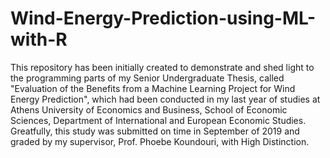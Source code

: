# Wind-Energy-Prediction-using-ML-with-R

This repository has been initially created to demonstrate and shed light to the programming parts of my Senior Undergraduate Thesis,
called "Evaluation of the Benefits from a Machine Learning Project for Wind Energy Prediction", which had been conducted in my last year of studies at
Athens University of Economics and Business, School of Economic Sciences, Department of International and European Economic Studies. Greatfully,
this study was submitted on time in September of 2019 and graded by my supervisor, Prof. Phoebe Koundouri, with High Distinction.
